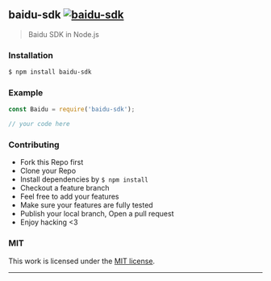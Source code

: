 ## baidu-sdk [![baidu-sdk](https://img.shields.io/npm/v/baidu-sdk.svg)](https://npmjs.org/baidu-sdk)

> Baidu SDK in Node.js

### Installation

```bash
$ npm install baidu-sdk
```

### Example

```js
const Baidu = require('baidu-sdk');

// your code here

```

### Contributing
- Fork this Repo first
- Clone your Repo
- Install dependencies by `$ npm install`
- Checkout a feature branch
- Feel free to add your features
- Make sure your features are fully tested
- Publish your local branch, Open a pull request
- Enjoy hacking <3

### MIT

This work is licensed under the [MIT license](./LICENSE).

---
